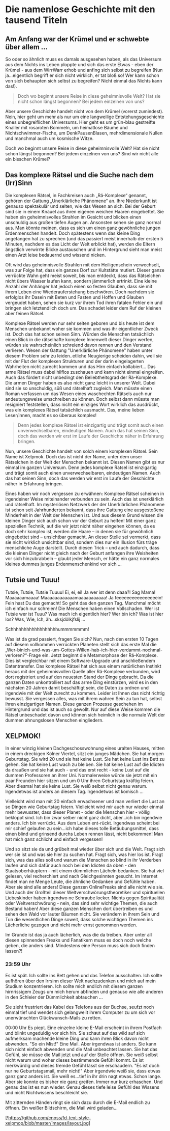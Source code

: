 # Die namenlose Geschichte mit den tausend Titeln

## Am Anfang war der Krümel und er schwebte über allem …

So oder so ähnlich muss es damals ausgesehen haben, als das Universum aus dem Nichts ins Leben ploppte und sich das erste Etwas - eben der Krümel - aus dem WirrWarr erhob und anfing sich selbst zu begreifen (Nun ja...eigentlich begriff er sich nicht wirklich, er tat bloß so! Wer kann schon von sich behaupten sich selbst zu begreifen? Nicht einmal das Nichts kann das!).

> Doch wo beginnt unsere Reise in diese geheimnisvolle Welt? Hat sie nicht schon längst begonnen? Bei jedem einzelnen von uns?

Aber unsere Geschichte handelt nicht von dem Krümel (vorerst zumindest). Nein, hier geht um mehr als nur um eine langweilige Entstehungsgeschichte eines unbegreiflichen Universums. Hier geht es um grün-blau gestreifte Knaller mit rosaroten Bommeln, um heimatlose Bäume und Nichtschwimmer-Fische, um DenkPausenBlasen, mehrdimensionale Nullen und manchmal auch um kosmische Witze.

Doch wo beginnt unsere Reise in diese geheimnisvolle Welt? Hat sie nicht schon längst begonnen? Bei jedem einzelnen von uns? Sind wir nicht alle ein bisschen Krümel?

## Das komplexe Rätsel und die Suche nach dem (Irr)Sinn

Die komplexen Rätsel, in Fachkreisen auch „Rä-Komplexe“ genannt, gehören der Gattung „Unerklärliche Phänomene“ an. Ihre Niederkunft ist genauso spektakulär und selten, wie das Wesen an sich. Bei der Geburt sind sie in einem Knäuel aus ihren eigenen weichen Haaren eingebettet. Sie haben ein geheimnisvolles Strahlen im Gesicht und blicken einen unschuldig aus großen tiefen Augen an. Ansonsten sehen sie ganz normal aus. Man könnte meinen, dass es sich um einen ganz gewöhnliche jungen Erdenmenschen handelt. Doch spätestens wenn das kleine Ding angefangen hat zu sprechen (und das passiert meist innerhalb der ersten 5 Minuten, nachdem es das Licht der Welt erblickt hat), werden die Eltern ängstlich verwirrte Blicke austauschen und im Hintergrund sieht man meist einen Arzt leise bedauernd und wissend nicken.

Oft wird das geheimnisvolle Strahlen mit dem Heiligenschein verwechselt, was zur Folge hat, dass ein ganzes Dorf zur Kultstätte mutiert. Dieser ganze verrückte Wahn geht meist soweit, bis man entdeckt, dass das Rätselchen nicht übers Wasser laufen kann, sondern jämmerlich ertrinkt. Eine kleine Anzahl der Anhänger hat jedoch einen so festen Glauben, dass sie mit ihrem Leben eine Wiederauferstehung beschwören. Doch nachdem sie erfolglos ihr Dasein mit Beten und Fasten und Hoffen und Glauben vergeudet haben, sehen sie kurz vor ihrem Tod ihren fatalen Fehler ein und bringen sich letztendlich doch um. Das schadet leider dem Ruf der kleinen aber feinen Rätsel.

Komplexe Rätsel werden nur sehr selten geboren und bis heute ist dem Menschen unbekannt woher sie kommen und was ihr eigentlicher Zweck ist. Doch das hat schon seinen Sinn. Würden die Menschen tatsächlich einen Blick in die rätselhafte komplexe Innenwelt dieser Dinger werfen, würden sie wahrscheinlich schreiend davon rennen und den Verstand verlieren. Wesen der Gattung "Unerklärliche Phänomene" haben unter diesem Problem sehr zu leiden..etliche Neugierige scheiden dahin, weil sie mit der Flut der komplexen Strukturen und der darin eingelagerten Wahrheiten nicht zurecht kommen und das Hirn einfach kollabiert... Das arme Rätsel muss dabei hilflos zuschauen und kann nicht einmal eingreifen. Auch das fördert nicht unbedingt den Beliebtheitsgrad der Rä-Komplexe. Die armen Dinger haben es also nicht ganz leicht in unserer Welt. Dabei sind sie so unschuldig, süß und rätselhaft zugleich. Man müsste einen Roman verfassen um das Wesen eines waschechten Rätsels auch nur andeutungsweise umschreiben zu können. Doch selbst dann müsste man resigniert feststellen, dass nicht ein einziges Wort wirklich das ausdrückt, was ein komplexes Rätsel tatsächlich ausmacht. Das, meine lieben Leser/innen, macht es so überaus komplex!

> Denn jedes komplexe Rätsel ist einzigartig und trägt somit auch einen unverwechselbaren, eindeutigen Namen. Auch das hat seinen Sinn, doch das werden wir erst im Laufe der Geschichte näher in Erfahrung bringen.

Nun, unsere Geschichte handelt von solch einem komplexen Rätsel. Sein Name ist Xelpmok. Doch das ist nicht der Name, unter dem unser Rätselchen in der Welt der Menschen bekannt ist. Diesen Namen gibt es nur einmal im ganzen Universum. Denn jedes komplexe Rätsel ist einzigartig und trägt somit auch einen unverwechselbaren, eindeutigen Namen. Auch das hat seinen Sinn, doch das werden wir erst im Laufe der Geschichte näher in Erfahrung bringen.

Eines haben wir noch vergessen zu erwähnen: Komplexe Rätsel scheinen in irgendeiner Weise miteinander verbunden zu sein. Auch das ist unerklärlich und rätselhaft. Im mysteriösen Netzwerk der der Unerklärlichen Phänomene ist schon seit Jahrhunderten bekannt, dass ihre Gattung eine ausgestoßene Minderheit in der Welt der Menschen ist. Und aus diesem Grund wissen die kleinen Dinger sich auch schon vor der Geburt zu helfen! Mit einer ganz speziellen Technik, auf die wir jetzt nicht näher eingehen können, da es doch sehr komplex ist, werden die Haare – in denen sie für gewöhnlich eingebettet sind – unsichtbar gemacht. An dieser Stelle sei vermerkt, dass sie nicht wirklich unsichtbar sind, sondern dies nur ein Illusion fürs träge menschliche Auge darstellt. Durch diesen Trick – und auch dadurch, dass die kleinen Dinger nicht gleich nach der Geburt anfangen ihre Weisheiten vor sich hinzubrabbeln – glaubt jeder Mensch, er hätte ein ganz normales kleines dummes junges Erdenmenschenkind vor sich …

## Tutsie und Tuuu!

Tutsie, Tutsie, Tutsie Tuuuu! Ei, ei, ei! Ja wer ist denn daaa?! Sag Mama! Maaaaaamaaaa! Maaaaaaaaaaaamaaaaaaaaaaa! Ja feeeeeeeeeeeeeeeein! Fein hast Du das gemacht!
So geht das den ganzen Tag. Manchmal möcht ich einfach nur schreien! Die Menschen haben einen Vollschaden. Wer ist Tutsie wer ist Tuuu? Was mach ich eigentlich hier? Wer bin ich? Was ist hier los? Was, Wie, Ich, äh...sksjdölkjfslij …

Schhhhhhhhhhhhhhhhhhummmmmmm!

Was ist da grad passiert, fragen Sie sich? Nun, nach den ersten 10 Tagen auf diesem vollkommen verrückten Planeten stellt sich das erste Mal die „Wer-binich-und-was-um-Gottes-Willen-hab-ich-hier-verdammt-nochmal-verloren?“-Frage ein. Jetzt beginnt die Metamorphose der Rä-Komplexe. Dies ist vergleichbar mit einem Software-Upgrade und anschließendem Datentransfer. Das komplexe Rätsel hat sich aus einem natürlichen Instinkt heraus mit der geheimnisvollen Quelle aller Rä-Komplexe verbunden, wird dort registriert und auf den neuesten Stand der Dinge gebracht. Da die ganzen Daten unkontrolliert auf das arme Ding einstürzen, wird es in den nächsten 20 Jahren damit beschäftigt sein, die Daten zu ordnen und irgendwie mit der Welt zurecht zu kommen. Leider ist Ihnen das nicht richtig bewusst. Sie vergessen alles, was mit ihrem wahren Sein zu tun hat, selbst ihren einzigartigen Namen. Diese ganzen Prozesse geschehen im Hintergrund und das ist auch so gewollt. Nur auf diese Weise kommen die Rätsel unbeschadet davon und können sich heimlich in die normale Welt der dummen ahnungslosen Menschen eingliedern.

## XELPMOK!
In einer winzig kleinen Dachgeschosswohnung eines uralten Hauses, mitten in einem dreckigen Kölner Viertel, sitzt ein junges Mädchen. Sie hat morgen Geburtstag. Sie wird 20 und sie hat keine Lust. Sie hat keine Lust ins Bett zu gehen. Sie hat keine Lust wach zu bleiben. Sie hat keine Lust auf die Idioten da draußen und sie hat auch - und das erst recht - keine Lust auf die dummen Professoren an ihrer Uni. Normalerweise würde sie jetzt mit ein paar Freunden hier sitzen und um 0 Uhr ihren Geburtstag kräftig feiern. Aber diesmal hat sie keine Lust. Sie weiß selbst nicht genau warum. Irgendetwas ist anders an diesem Tag. Irgendetwas ist komisch … 

Vielleicht wird man mit 20 einfach erwachsener und man verliert die Lust an so Dingen wie Geburtstag feiern. Vielleicht wird mir auch nur wieder einmal mehr bewusster, dass dieser Planet - oder die Menschen hier - völlig bekloppt sind. Ich bin zwar selber nicht ganz dicht, aber…ich bin irgendwie anders. Ich bin verrückt. Aus dem Leben ent-rückt. Irgendwas scheint bei mir schief gelaufen zu sein...ich habe dieses tolle Betäubungsmittel, dass einen blind und grinsend durchs Leben rennen lässt, nicht bekommen! Man hat mich ganz schlicht und einfach vergessen!

Und so sitzt sie da und grübelt mal wieder über sich und die Welt. Fragt sich wer sie ist und was sie hier zu suchen hat. Fragt sich, was hier los ist. Fragt sich, was das alles soll und warum die Menschen so blind in ihr Verderben laufen und sich dafür auch noch bei den Idioten da oben - den Staatsoberhäuptern - mit einem dümmlichen Lächeln bedanken. Sie hat viel gelesen, viel recherchiert und nach Gleichgesinnten gesucht. Im Internet findet man ne Menge Leute, die ähnliche Gedanken und Gefühle haben. Aber sie sind alle anders! Diese ganzen OnlineFreaks sind alle nicht wie sie. Und auch der Großteil dieser Weltverschwörungstheoretiker und spirituellen Liebeskinder haben irgendwo ne Schraube locker. Nichts gegen Spiritualität oder Weltverschwörung - nein, das sind sehr wichtige Themen, die auch Bestand haben! Aber diese ganzen Menschen dort übertreiben es und sehen den Wald vor lauter Bäumen nicht. Sie verändern in ihrem Sein und Tun die wesentlichen Dinge soweit, dass solche wichtigen Themen ins Lächerliche gezogen und nicht mehr ernst genommen werden.

Im Grunde ist das ja auch lächerlich, was die da treiben. Aber unter all diesen spinnenden Freaks und Fanatikern muss es doch noch welche geben, die anders sind. Mindestens eine Person muss sich doch finden lassen?!

### 23:59 Uhr
Es ist spät. Ich sollte ins Bett gehen und das Telefon ausschalten. Ich sollte aufhören über den Irrsinn dieser Welt nachzudenken und mich auf mein Studium konzentrieren. Ich sollte mich endlich mit diesem ganzen hirnrissigem Zeugs um mich herum abfinden und genauso wie alle anderen in den Schleier der Dümmlichkeit abtauchen … 

Sie zieht frustriert das Kabel des Telefons aus der Buchse, seufzt noch einmal tief und wendet sich gelangweilt ihrem Computer zu um sich vor unerwünschten Glückwunsch-Mails zu retten.

00:00 Uhr Es piept. Eine einzelne kleine E-Mail erscheint in ihrem Postfach und blinkt ungeduldig vor sich hin. Sie schaut auf das wild auf sich aufmerksam machende kleine Ding und kann ihren Blick davon nicht abwenden. "So ein Mist!" Eine Mail. Aber irgendwas ist anders. Sie kann sich nicht einfach abwenden und die Mail unbeachtet lassen. Sie hat das Gefühl, sie müsse die Mail jetzt und auf der Stelle öffnen. Sie weiß selbst nicht warum und woher dieses bestimmende Gefühl kommt. Es ist merkwürdig und dieses fremde Gefühl lässt sie erschaudern. "Es ist doch nur ne Geburtstagsmail, mehr nicht!" Aber irgendwie weiß sie, dass etwas ganz ganz anders ist. Sie weiß es...tief in ihr drin nagt etwas. Schon lange. Aber sie konnte es bisher nie ganz greifen. Immer nur kurz erhaschen. Und genau das ist es nun wieder. Genau dieses tiefe leise Gefühl des Wissens und nicht Nichtwissens beschleicht sie.

Mit zitternden Händen ringt sie sich dazu durch die E-Mail endlich zu öffnen. Ein weißer Bildschirm, die Mail wird geladen...

[!https://github.com/cnoss/fd-text-style-xelpmop/blob/master/images/layout.jpg]

